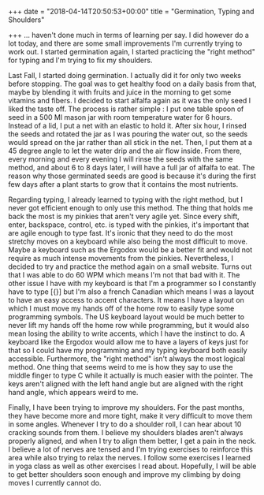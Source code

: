 +++
date = "2018-04-14T20:50:53+00:00"
title = "Germination, Typing and Shoulders"

+++
... haven't done much in terms of learning per say. I did however do a lot today, and there are some small improvements I'm currently trying to work out. I started germination again, I started practicing the "right method" for typing and I'm trying to fix my shoulders.

Last Fall, I started doing germination. I actually did it for only two weeks before stopping. The goal was to get healthy food on a daily basis from that, maybe by blending it with fruits and juice in the morning to get some vitamins and fibers. I decided to start alfalfa again as it was the only seed I liked the taste off. The process is rather simple : I put one table spoon of seed in a 500 Ml mason jar with room temperature water for 6 hours. Instead of a lid, I put a net with an elastic to hold it. After six hour, I rinsed the seeds and rotated the jar as I was pouring the water out, so the seeds would spread on the jar rather than all stick in the net. Then, I put them at a 45 degree angle to let the water drip and the air flow inside. From there, every morning and every evening I will rinse the seeds with the same method, and about 6 to 8 days later, I will have a full jar of alfalfa to eat. The reason why those germinated seeds are good is because it's during the first few days after a plant starts to grow that it contains the most nutrients.

Regarding typing, I already learned to typing with the right method, but I never got efficient enough to only use this method. The thing that holds me back the most is my pinkies that aren't very agile yet. Since every shift, enter, backspace, control, etc. is typed with the pinkies, it's important that are agile enough to type fast. It's ironic that they need to do the most stretchy moves on a keyboard while also being the most difficult to move. Maybe a keyboard such as the Ergodox would be a better fit and would not require as much intense movements from the pinkies. Nevertheless, I decided to try and practice the method again on a small website. Turns out that I was able to do 60 WPM which means I'm not that bad with it. The other issue I have with my keyboard is that I'm a programmer so I constantly have to type \[{}\] but I'm also a french Canadian which means I was a layout to have an easy access to accent characters. It means I have a layout on which I must move my hands off of the home row to easily type some programming symbols. The US keyboard layout would be much better to never lift my hands off the home row while programming, but it would also mean losing the ability to write accents, which I have the instinct to do. A keyboard like the Ergodox would allow me to have a layers of keys just for that so I could have my programming and my typing keyboard both easily accessible. Furthermore, the "right method" isn't always the most logical method. One thing that seems weird to me is how they say to use the middle finger to type C while it actually is much easier with the pointer. The keys aren't aligned with the left hand angle but are aligned with the right hand angle, which appears weird to me.

Finally, I have been trying to improve my shoulders. For the past months, they have become more and more tight, make it very difficult to move them in some angles. Whenever I try to do a shoulder roll, I can hear about 10 cracking sounds from them. I believe my shoulders blades aren't always properly aligned, and when I try to align them better, I get a pain in the neck. I believe a lot of nerves are tensed and I'm trying exercises to reinforce this area while also trying to relax the nerves. I follow some exercises I learned in yoga class as well as other exercises I read about. Hopefully, I will be able to get better shoulders soon enough and improve my climbing by doing moves I currently cannot do.
